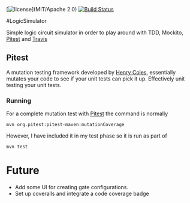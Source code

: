 [![license](https://img.shields.io/github/license/mashape/apistatus.svg?maxAge=2592000)](MIT/Apache 2.0)
[![Build Status](https://travis-ci.org/rossdrew/LogicSimulator.svg?branch=master)](https://travis-ci.org/rossdrew/LogicSimulator)

#LogicSimulator

Simple logic circuit simulator in order to play around with TDD, Mockito, [Pitest](http://pitest.org/) and [Travis](https://travis-ci.com/)

## Pitest

A mutation testing framework developed by [Henry Coles](https://github.com/hcoles), essentially mutates your code to see if your unit tests can pick it up.  Effectively unit testing your unit tests.

### Running

For a complete mutation test with [Pitest](http://pitest.org/) the command is normally
```
mvn org.pitest:pitest-maven:mutationCoverage
```
However, I have included it in my test phase so it is run as part of
```
mvn test
```

# Future

 - Add some UI for creating gate configurations.
 - Set up coveralls and integrate a code coverage badge
